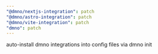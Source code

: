 ```yaml
---
"@dmno/nextjs-integration": patch
"@dmno/astro-integration": patch
"@dmno/vite-integration": patch
"dmno": patch
---
```


auto-install dmno integrations into config files via dmno init
